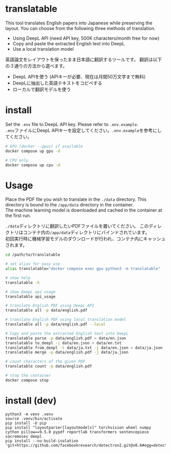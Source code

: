 # translatable
This tool translates English papers into Japanese while preserving the layout.
You can choose from the following three methods of translation.
- Using DeepL API (need API key, 500K characters/month free for now)
- Copy and paste the extracted English text into DeepL
- Use a local translation model

英語論文をレイアウトを保ったまま日本語に翻訳するツールです。
翻訳は以下の３通りの方法から選べます。
- DeepL APIを使う (APIキーが必要、現在は月間50万文字まで無料)
- DeepLに抽出した英語テキストをコピペする
- ローカルで翻訳モデルを使う

# install
Set the `.env` file to DeepL API key. Please refer to `.env.example`.  
`.env`ファイルにDeepL APIキーを設定してください。`.env.example`を参考にしてください。

```bash
# GPU (docker --gpus) if available
docker compose up gpu -d

# CPU only
docker compose up cpu -d
```

# Usage
Place the PDF file you wish to translate in the `./data` directory. This directory is bound to the `/app/data` directory in the container.  
The machine learning model is downloaded and cached in the container at the first run.  

`./data`ディレクトリに翻訳したいPDFファイルを置いてください。
このディレクトリはコンテナ内の`/app/data`ディレクトリにバインドされています。  
初回実行時に機械学習モデルのダウンロードが行われ、コンテナ内にキャッシュされます。  

```bash
cd /path/to/translatable

# set alias for easy use
alias translatable="docker compose exec gpu python3 -m translatable"

# show help
translatable -h

# show DeepL api usage
translatable api_usage

# translate English PDF using DeepL API
translatable all -p data/english.pdf

# translate English PDF using local translation model
translatable all -p data/english.pdf --local

# Copy and paste the extracted English text into DeepL
translatable parse -p data/english.pdf > data/en.json
translatable to_deepl -j data/en.json > data/en.txt
translatable from_deepl -t data/ja.txt -j data/en.json > data/ja.json
translatable merge -p data/english.pdf -j data/ja.json

# count characters of the given PDF
translatable count -p data/english.pdf

# stop the container
docker compose stop
```

# install (dev)
```console
python3 -m venv .venv
source .venv/bin/activate
pip install -U pip
pip install "layoutparser[layoutmodels]" torchvision wheel numpy cython pillow==9.5.0 pypdf reportlab transformers sentencepiece sacremoses deepl
pip install --no-build-isolation 'git+https://github.com/facebookresearch/detectron2.git@v0.6#egg=detectron2'
```
